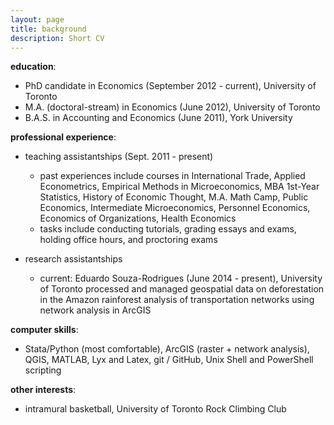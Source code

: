 ```yaml
---
layout: page
title: background
description: Short CV
---
```


**education**:

* PhD candidate in Economics (September 2012 - current), University of Toronto
* M.A. (doctoral-stream) in Economics (June 2012), University of Toronto
* B.A.S. in Accounting and Economics (June 2011), York University


**professional experience**:

* teaching assistantships (Sept. 2011 - present)
  * past experiences include courses in International Trade, Applied Econometrics, Empirical Methods in Microeconomics, MBA 1st-Year Statistics, History of Economic Thought, M.A. Math Camp, Public Economics, Intermediate Microeconomics, Personnel Economics, Economics of Organizations, Health Economics
  * tasks include conducting tutorials, grading essays and exams, holding office hours, and proctoring exams

* research assistantships
  * current: Eduardo Souza-Rodrigues (June 2014 - present), University of Toronto
processed and managed geospatial data on deforestation in the Amazon rainforest
analysis of transportation networks using network analysis in ArcGIS


**computer skills**:

* Stata/Python (most comfortable), ArcGIS (raster + network analysis), QGIS,  MATLAB, Lyx and Latex, git / GitHub, Unix Shell and PowerShell scripting


**other interests**:

* intramural basketball, University of Toronto Rock Climbing Club
